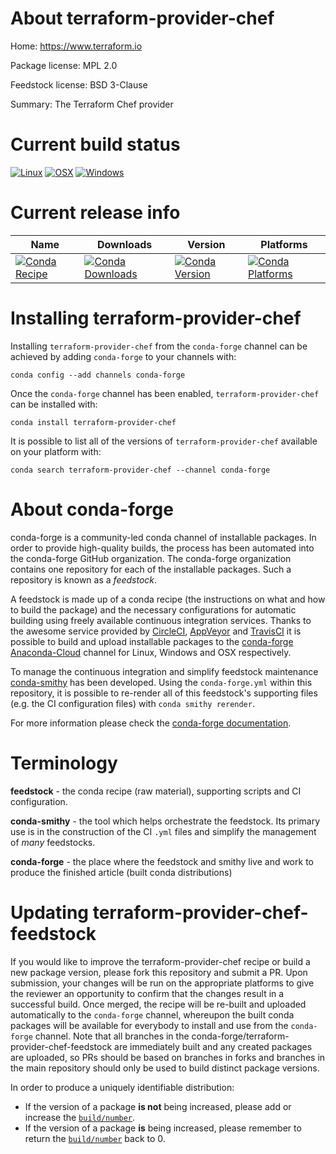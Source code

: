 About terraform-provider-chef
=============================

Home: https://www.terraform.io

Package license: MPL 2.0

Feedstock license: BSD 3-Clause

Summary: The Terraform Chef provider



Current build status
====================

[![Linux](https://img.shields.io/circleci/project/github/conda-forge/terraform-provider-chef-feedstock/master.svg?label=Linux)](https://circleci.com/gh/conda-forge/terraform-provider-chef-feedstock)
[![OSX](https://img.shields.io/travis/conda-forge/terraform-provider-chef-feedstock/master.svg?label=macOS)](https://travis-ci.org/conda-forge/terraform-provider-chef-feedstock)
[![Windows](https://img.shields.io/appveyor/ci/conda-forge/terraform-provider-chef-feedstock/master.svg?label=Windows)](https://ci.appveyor.com/project/conda-forge/terraform-provider-chef-feedstock/branch/master)

Current release info
====================

| Name | Downloads | Version | Platforms |
| --- | --- | --- | --- |
| [![Conda Recipe](https://img.shields.io/badge/recipe-terraform--provider--chef-green.svg)](https://anaconda.org/conda-forge/terraform-provider-chef) | [![Conda Downloads](https://img.shields.io/conda/dn/conda-forge/terraform-provider-chef.svg)](https://anaconda.org/conda-forge/terraform-provider-chef) | [![Conda Version](https://img.shields.io/conda/vn/conda-forge/terraform-provider-chef.svg)](https://anaconda.org/conda-forge/terraform-provider-chef) | [![Conda Platforms](https://img.shields.io/conda/pn/conda-forge/terraform-provider-chef.svg)](https://anaconda.org/conda-forge/terraform-provider-chef) |

Installing terraform-provider-chef
==================================

Installing `terraform-provider-chef` from the `conda-forge` channel can be achieved by adding `conda-forge` to your channels with:

```
conda config --add channels conda-forge
```

Once the `conda-forge` channel has been enabled, `terraform-provider-chef` can be installed with:

```
conda install terraform-provider-chef
```

It is possible to list all of the versions of `terraform-provider-chef` available on your platform with:

```
conda search terraform-provider-chef --channel conda-forge
```


About conda-forge
=================

conda-forge is a community-led conda channel of installable packages.
In order to provide high-quality builds, the process has been automated into the
conda-forge GitHub organization. The conda-forge organization contains one repository
for each of the installable packages. Such a repository is known as a *feedstock*.

A feedstock is made up of a conda recipe (the instructions on what and how to build
the package) and the necessary configurations for automatic building using freely
available continuous integration services. Thanks to the awesome service provided by
[CircleCI](https://circleci.com/), [AppVeyor](http://www.appveyor.com/)
and [TravisCI](https://travis-ci.org/) it is possible to build and upload installable
packages to the [conda-forge](https://anaconda.org/conda-forge)
[Anaconda-Cloud](http://docs.anaconda.org/) channel for Linux, Windows and OSX respectively.

To manage the continuous integration and simplify feedstock maintenance
[conda-smithy](http://github.com/conda-forge/conda-smithy) has been developed.
Using the ``conda-forge.yml`` within this repository, it is possible to re-render all of
this feedstock's supporting files (e.g. the CI configuration files) with ``conda smithy rerender``.

For more information please check the [conda-forge documentation](https://conda-forge.org/docs/).

Terminology
===========

**feedstock** - the conda recipe (raw material), supporting scripts and CI configuration.

**conda-smithy** - the tool which helps orchestrate the feedstock.
                   Its primary use is in the construction of the CI ``.yml`` files
                   and simplify the management of *many* feedstocks.

**conda-forge** - the place where the feedstock and smithy live and work to
                  produce the finished article (built conda distributions)


Updating terraform-provider-chef-feedstock
==========================================

If you would like to improve the terraform-provider-chef recipe or build a new
package version, please fork this repository and submit a PR. Upon submission,
your changes will be run on the appropriate platforms to give the reviewer an
opportunity to confirm that the changes result in a successful build. Once
merged, the recipe will be re-built and uploaded automatically to the
`conda-forge` channel, whereupon the built conda packages will be available for
everybody to install and use from the `conda-forge` channel.
Note that all branches in the conda-forge/terraform-provider-chef-feedstock are
immediately built and any created packages are uploaded, so PRs should be based
on branches in forks and branches in the main repository should only be used to
build distinct package versions.

In order to produce a uniquely identifiable distribution:
 * If the version of a package **is not** being increased, please add or increase
   the [``build/number``](http://conda.pydata.org/docs/building/meta-yaml.html#build-number-and-string).
 * If the version of a package **is** being increased, please remember to return
   the [``build/number``](http://conda.pydata.org/docs/building/meta-yaml.html#build-number-and-string)
   back to 0.